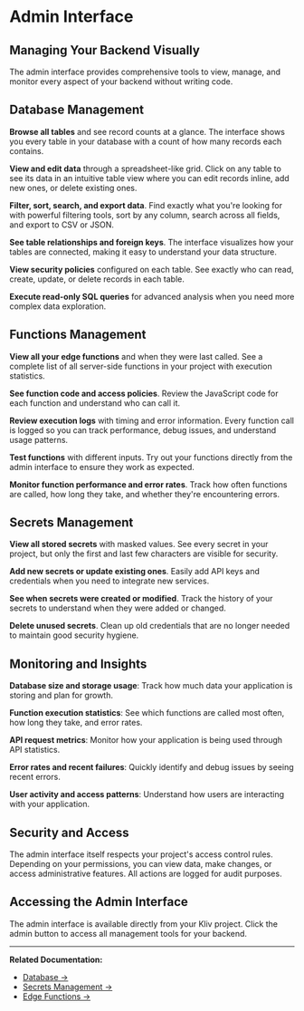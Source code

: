 # Admin Interface

## Managing Your Backend Visually

The admin interface provides comprehensive tools to view, manage, and monitor every aspect of your backend without writing code.

## Database Management

**Browse all tables** and see record counts at a glance. The interface shows you every table in your database with a count of how many records each contains.

**View and edit data** through a spreadsheet-like grid. Click on any table to see its data in an intuitive table view where you can edit records inline, add new ones, or delete existing ones.

**Filter, sort, search, and export data**. Find exactly what you're looking for with powerful filtering tools, sort by any column, search across all fields, and export to CSV or JSON.

**See table relationships and foreign keys**. The interface visualizes how your tables are connected, making it easy to understand your data structure.

**View security policies** configured on each table. See exactly who can read, create, update, or delete records in each table.

**Execute read-only SQL queries** for advanced analysis when you need more complex data exploration.

## Functions Management

**View all your edge functions** and when they were last called. See a complete list of all server-side functions in your project with execution statistics.

**See function code and access policies**. Review the JavaScript code for each function and understand who can call it.

**Review execution logs** with timing and error information. Every function call is logged so you can track performance, debug issues, and understand usage patterns.

**Test functions** with different inputs. Try out your functions directly from the admin interface to ensure they work as expected.

**Monitor function performance and error rates**. Track how often functions are called, how long they take, and whether they're encountering errors.

## Secrets Management

**View all stored secrets** with masked values. See every secret in your project, but only the first and last few characters are visible for security.

**Add new secrets or update existing ones**. Easily add API keys and credentials when you need to integrate new services.

**See when secrets were created or modified**. Track the history of your secrets to understand when they were added or changed.

**Delete unused secrets**. Clean up old credentials that are no longer needed to maintain good security hygiene.

## Monitoring and Insights

**Database size and storage usage**: Track how much data your application is storing and plan for growth.

**Function execution statistics**: See which functions are called most often, how long they take, and error rates.

**API request metrics**: Monitor how your application is being used through API statistics.

**Error rates and recent failures**: Quickly identify and debug issues by seeing recent errors.

**User activity and access patterns**: Understand how users are interacting with your application.

## Security and Access

The admin interface itself respects your project's access control rules. Depending on your permissions, you can view data, make changes, or access administrative features. All actions are logged for audit purposes.

## Accessing the Admin Interface

The admin interface is available directly from your Kliv project. Click the admin button to access all management tools for your backend.

---

**Related Documentation:**
- [Database →](/cloud/database)
- [Secrets Management →](/cloud/secrets)
- [Edge Functions →](/cloud/functions)
